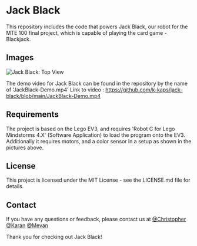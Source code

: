 # Jack Black

This repository includes the code that powers Jack Black, our robot for the MTE 100 final project, which is capable of playing the card game - Blackjack.

## Images

![Jack Black: Top View](https://github.com/k-kaps/jack-black/blob/main/images/JackBlack-01.jpg?raw=true)

The demo video for Jack Black can be found in the repository by the name of 'JackBlack-Demo.mp4'
Link to video : https://github.com/k-kaps/jack-black/blob/main/JackBlack-Demo.mp4

## Requirements
The project is based on the Lego EV3, and requires 'Robot C for Lego Mindstorms 4.X' (Software Application) to load the program onto the EV3. 
Additionally it requires motors, and a color sensor in a setup as shown in the pictures above.

## License
This project is licensed under the MIT License - see the LICENSE.md file for details.

## Contact
If you have any questions or feedback, please contact us at [@Christopher](mailto:crkoochi@uwaterloo.ca) [@Karan](mailto:k34kapoo@uwaterloo.ca) [@Mevan](mailto:mtfsolan@uwaterloo.ca)

Thank you for checking out Jack Black!
